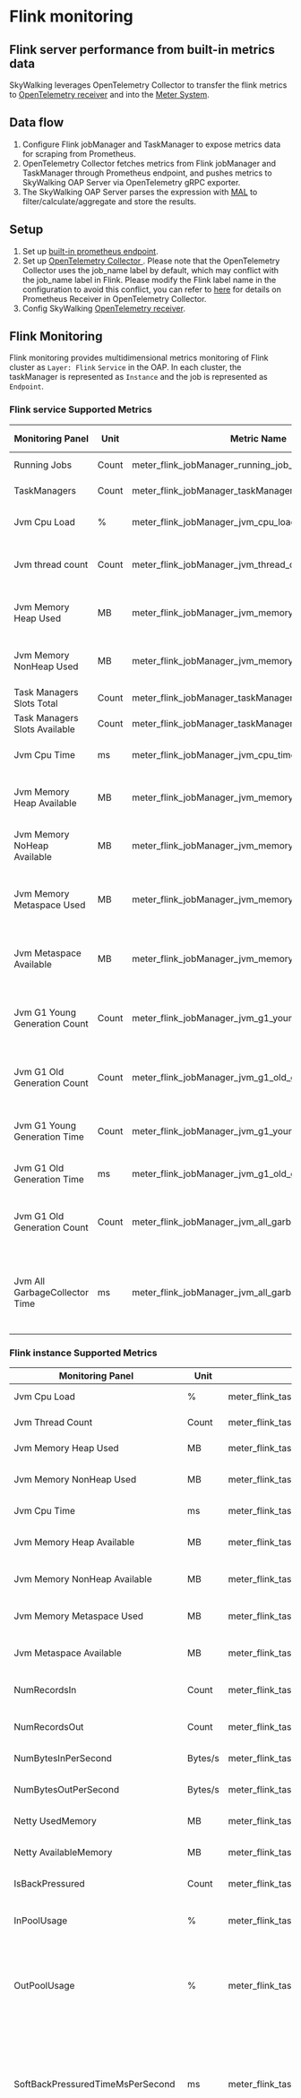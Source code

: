 # Flink monitoring

## Flink server performance from built-in metrics data
SkyWalking leverages OpenTelemetry Collector to transfer the flink metrics to
[OpenTelemetry receiver](opentelemetry-receiver.md) and into the [Meter System](./../../concepts-and-designs/mal.md).

## Data flow

1. Configure Flink jobManager and TaskManager to expose metrics data for scraping from Prometheus.
2. OpenTelemetry Collector fetches metrics from Flink jobManager and TaskManager through Prometheus endpoint, and pushes metrics to SkyWalking OAP Server via
   OpenTelemetry gRPC exporter.
3. The SkyWalking OAP Server parses the expression with [MAL](../../concepts-and-designs/mal.md) to
   filter/calculate/aggregate and store the results.

## Setup

1. Set up [built-in prometheus endpoint](https://nightlies.apache.org/flink/flink-docs-release-2.0-preview1/docs/deployment/metric_reporters/#prometheus).
2. Set up [OpenTelemetry Collector ](https://opentelemetry.io/docs/collector/getting-started/#docker).
   Please note that the OpenTelemetry Collector uses the job_name label by default, which may conflict with the job_name label in Flink. 
   Please modify the Flink label name in the configuration to avoid this conflict, you can refer to [here](../../../../test/e2e-v2/cases/flink/otel-collector-config.yaml)
   for details on Prometheus Receiver in OpenTelemetry Collector.
3. Config SkyWalking [OpenTelemetry receiver](opentelemetry-receiver.md).

## Flink Monitoring

Flink monitoring provides multidimensional metrics monitoring of Flink cluster as `Layer: Flink` `Service` in
the OAP. In each cluster, the taskManager is represented as `Instance` and the job is represented as `Endpoint`.

### Flink service Supported Metrics

| Monitoring Panel              | Unit  | Metric Name                                           | Description                                                                                       | Data Source      |
|-------------------------------|-------|-------------------------------------------------------|---------------------------------------------------------------------------------------------------|------------------|
| Running Jobs                  | Count | meter_flink_jobManager_running_job_number             | The number of running jobs.                                                                       | Flink JobManager |
| TaskManagers                  | Count | meter_flink_jobManager_taskManagers_registered_number | The number of taskManagers.                                                                       | Flink JobManager |
| Jvm Cpu Load                  | %     | meter_flink_jobManager_jvm_cpu_load                   | The number of the jobManager Jvm cpu load.                                                        | Flink JobManager |
| Jvm thread count              | Count | meter_flink_jobManager_jvm_thread_count               | The total number of the jobManager jvm threads.                                                   | Flink JobManager |
| Jvm Memory Heap Used          | MB    | meter_flink_jobManager_jvm_memory_heap_used           | The amount of the jobManager jvm memory heap used.                                                | Flink JobManager |
| Jvm Memory NonHeap Used       | MB    | meter_flink_jobManager_jvm_memory_NonHeap_used        | The amount of the jobManager jvm nonHeap memory used.                                             | Flink JobManager |
| Task Managers Slots Total     | Count | meter_flink_jobManager_taskManagers_slots_total       | The number of  total slots.                                                                       | Flink JobManager |
| Task Managers Slots Available | Count | meter_flink_jobManager_taskManagers_slots_available   | The number of available slots.                                                                    | Flink JobManager |
| Jvm Cpu Time                  | ms    | meter_flink_jobManager_jvm_cpu_time                   | The jobManager cpu time used by the Jvm.                                                          | Flink JobManager |
| Jvm Memory Heap Available     | MB    | meter_flink_jobManager_jvm_memory_heap_available      | The amount of the jobManager available JVM memory Heap.                                           | Flink JobManager |
| Jvm Memory NoHeap Available   | MB    | meter_flink_jobManager_jvm_memory_nonHeap_available   | The amount of the jobManager available JVM memory noHeap.                                         | Flink JobManager |
| Jvm Memory Metaspace Used     | MB    | meter_flink_jobManager_jvm_memory_metaspace_used      | The amount of the jobManager Used Jvm metaspace memory.                                           | Flink JobManager |
| Jvm Metaspace Available       | MB    | meter_flink_jobManager_jvm_memory_metaspace_available | The amount of the jobManager available Jvm Metaspace Memory.                                      | Flink JobManager |
| Jvm G1 Young Generation Count | Count | meter_flink_jobManager_jvm_g1_young_generation_count  | The number of the jobManager Jvm g1 young generation count.                                       | Flink JobManager |
| Jvm G1 Old Generation Count   | Count | meter_flink_jobManager_jvm_g1_old_generation_count    | The number of the jobManager Jvm g1 old generation count.                                         | Flink JobManager |
| Jvm G1 Young Generation Time  | Count | meter_flink_jobManager_jvm_g1_young_generation_time   | The time of the jobManager Jvm g1 young generation.                                               | Flink JobManager |
| Jvm G1 Old Generation Time    | ms    | meter_flink_jobManager_jvm_g1_old_generation_time     | The time of  Jvm g1 old generation.                                                               | Flink JobManager |
| Jvm G1 Old Generation Count   | Count | meter_flink_jobManager_jvm_all_garbageCollector_count | The number of the jobManager Jvm all garbageCollector count.                                      | Flink JobManager |
| Jvm All GarbageCollector Time | ms    | meter_flink_jobManager_jvm_all_garbageCollector_time  | The time spent performing garbage collection for the given (or all) collector for the jobManager. | Flink JobManager |

### Flink instance Supported Metrics

| Monitoring Panel                 | Unit    | Metric Name                                              | Description                                                                                                                                                                                        | Data Source       |
|----------------------------------|---------|----------------------------------------------------------|----------------------------------------------------------------------------------------------------------------------------------------------------------------------------------------------------|-------------------|
| Jvm Cpu Load                     | %       | meter_flink_taskManager_jvm_cpu_load                     | The number of the Jvm cpu load.                                                                                                                                                                    | Flink TaskManager |
| Jvm Thread Count                 | Count   | meter_flink_taskManager_jvm_thread_count                 | The total number of jvm threads.                                                                                                                                                                   | Flink TaskManager |
| Jvm Memory Heap Used             | MB      | meter_flink_taskManager_jvm_memory_heap_used             | The amount of jvm memory heap used.                                                                                                                                                                | Flink TaskManager |
| Jvm Memory NonHeap Used          | MB      | meter_flink_taskManager_jvm_memory_nonHeap_used          | The amount of jvm nonHeap memory used.                                                                                                                                                             | Flink TaskManager |
| Jvm Cpu Time                     | ms      | meter_flink_taskManager_jvm_cpu_time                     | The cpu time used by the JVM.                                                                                                                                                                      | Flink TaskManager |
| Jvm Memory Heap Available        | MB      | meter_flink_taskManager_jvm_memory_heap_available        | The amount of available JVM memory Heap.                                                                                                                                                           | Flink TaskManager |
| Jvm Memory NonHeap Available     | MB      | meter_flink_taskManager_jvm_memory_nonHeap_available     | The amount of available JVM memory nonHeap.                                                                                                                                                        | Flink TaskManager |
| Jvm Memory Metaspace Used        | MB      | meter_flink_taskManager_jvm_memory_metaspace_used        | The amount of Used Jvm metaspace memory.                                                                                                                                                           | Flink TaskManager |
| Jvm Metaspace Available          | MB      | meter_flink_taskManager_jvm_memory_metaspace_available   | The amount of Available Jvm Metaspace Memory.                                                                                                                                                      | Flink TaskManager |
| NumRecordsIn                     | Count   | meter_flink_taskManager_numRecordsIn                     | The total number of records this task has received.                                                                                                                                                | Flink TaskManager |
| NumRecordsOut                    | Count   | meter_flink_taskManager_numRecordsOut                    | The total number of records this task has emitted.                                                                                                                                                 | Flink TaskManager |
| NumBytesInPerSecond              | Bytes/s | meter_flink_taskManager_numBytesInPerSecond              | The number of bytes received per second.                                                                                                                                                           | Flink TaskManager |
| NumBytesOutPerSecond             | Bytes/s | meter_flink_taskManager_numBytesOutPerSecond             | The number of bytes this task emits per second.                                                                                                                                                    | Flink TaskManager |
| Netty UsedMemory                 | MB      | meter_flink_taskManager_netty_usedMemory                 | The amount of used netty memory.                                                                                                                                                                   | Flink TaskManager |
| Netty AvailableMemory            | MB      | meter_flink_taskManager_netty_availableMemory            | The amount of available netty memory.                                                                                                                                                              | Flink TaskManager |
| IsBackPressured                  | Count   | meter_flink_taskManager_isBackPressured                  | Whether the task is back-pressured.                                                                                                                                                                | Flink TaskManager |
| InPoolUsage                      | %       | meter_flink_taskManager_inPoolUsage                      | An estimate of the input buffers usage. (ignores LocalInputChannels).                                                                                                                              | Flink TaskManager |
| OutPoolUsage                     | %       | meter_flink_taskManager_outPoolUsage                     | An estimate of the output buffers usage. The pool usage can be > 100% if overdraft buffers are being used.                                                                                         | Flink TaskManager |
| SoftBackPressuredTimeMsPerSecond | ms      | meter_flink_taskManager_softBackPressuredTimeMsPerSecond | The time this task is softly back pressured per second.Softly back pressured task will be still responsive and capable of for example triggering unaligned checkpoints.                            | Flink TaskManager |
| HardBackPressuredTimeMsPerSecond | ms      | meter_flink_taskManager_hardBackPressuredTimeMsPerSecond | The time this task is back pressured in a hard way per second.During hard back pressured task is completely blocked and unresponsive preventing for example unaligned checkpoints from triggering. | Flink TaskManager |
| IdleTimeMsPerSecond              | ms      | meter_flink_taskManager_idleTimeMsPerSecond              | The time this task is idle (has no data to process) per second. Idle time excludes back pressured time, so if the task is back pressured it is not idle.                                           | Flink TaskManager |
| BusyTimeMsPerSecond              | ms      | meter_flink_taskManager_busyTimeMsPerSecond              | The time this task is busy (neither idle nor back pressured) per second. Can be NaN, if the value could not be calculated.                                                                         | Flink TaskManager |

### Flink Endpoint Supported Metrics

| Monitoring Panel        | Unit    | Metric Name                             | Description                                                                                                                                                            | Data Source       |
|-------------------------|---------|-----------------------------------------|------------------------------------------------------------------------------------------------------------------------------------------------------------------------|-------------------|
| Job RunningTime         | min     | meter_flink_job_runningTime             | The job running time.                                                                                                                                                  | Flink JobManager  |
| Job Restart Number      | Count   | meter_flink_job_restart_number          | The number of job restart.                                                                                                                                             | Flink JobManager  |
| Job RestartingTime      | min     | meter_flink_job_restartingTime          | The job restarting Time.                                                                                                                                               | Flink JobManager  |
| Job CancellingTime      | min     | meter_flink_job_cancellingTime          | The job cancelling time.                                                                                                                                               | Flink JobManager  |
| Checkpoints Total       | Count   | meter_flink_job_checkpoints_total       | The total number of checkpoints.                                                                                                                                       | Flink JobManager  |
| Checkpoints Failed      | Count   | meter_flink_job_checkpoints_failed      | The number of failed checkpoints.                                                                                                                                      | Flink JobManager  |
| Checkpoints Completed   | Count   | meter_flink_job_checkpoints_completed   | The number of completed checkpoints.                                                                                                                                   | Flink JobManager  |
| Checkpoints InProgress  | Count   | meter_flink_job_checkpoints_inProgress  | The number of inProgress checkpoints.                                                                                                                                  | Flink JobManager  |
| CurrentEmitEventTimeLag | ms      | meter_flink_job_currentEmitEventTimeLag | The latency between a data record's event time and its emission time from the source.                                                                                  | Flink TaskManager |
| NumRecordsIn            | Count   | meter_flink_job_numRecordsIn            | The total number of records this operator/task has received.                                                                                                           | Flink TaskManager |
| NumRecordsOut           | Count   | meter_flink_job_numRecordsOut           | The total number of records this operator/task has emitted.                                                                                                            | Flink TaskManager |
| NumBytesInPerSecond     | Bytes/s | meter_flink_job_numBytesInPerSecond     | The number of bytes this task received per second.                                                                                                                     | Flink TaskManager |
| NumBytesOutPerSecond    | Bytes/s | meter_flink_job_numBytesOutPerSecond    | The number of bytes this task emits per second.                                                                                                                        | Flink TaskManager |
| LastCheckpointSize      | Bytes   | meter_flink_job_lastCheckpointSize      | The checkPointed size of the last checkpoint (in bytes), this metric could be different from lastCheckpointFullSize if incremental checkpoint or changelog is enabled. | Flink JobManager  |
| LastCheckpointDuration  | ms      | meter_flink_job_lastCheckpointDuration  | The time it took to complete the last checkpoint.                                                                                                                      | Flink JobManager  |

## Customizations

You can customize your own metrics/expression/dashboard panel.
The metrics definition and expression rules are found
in `otel-rules/rocketmq/rocketmq-cluster.yaml, otel-rules/rocketmq/rocketmq-broker.yaml, otel-rules/rocketmq/rocketmq-topic.yaml`.
The RocketMQ dashboard panel configurations are found in `ui-initialized-templates/rocketmq`.